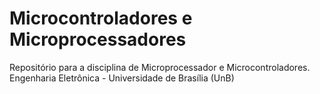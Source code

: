 # Microcontroladores e Microprocessadores
Repositório para a disciplina de Microprocessador e Microcontroladores. Engenharia Eletrônica - Universidade de Brasília (UnB)
